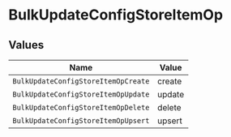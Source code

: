 # BulkUpdateConfigStoreItemOp


## Values

| Name                                | Value                               |
| ----------------------------------- | ----------------------------------- |
| `BulkUpdateConfigStoreItemOpCreate` | create                              |
| `BulkUpdateConfigStoreItemOpUpdate` | update                              |
| `BulkUpdateConfigStoreItemOpDelete` | delete                              |
| `BulkUpdateConfigStoreItemOpUpsert` | upsert                              |